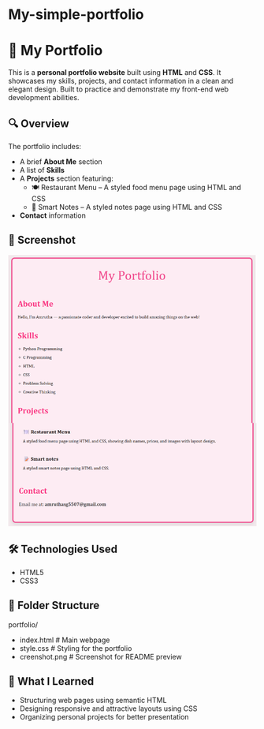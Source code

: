# My-simple-portfolio
# 💼 My Portfolio

This is a **personal portfolio website** built using **HTML** and **CSS**. It showcases my skills, projects, and contact information in a clean and elegant design. Built to practice and demonstrate my front-end web development abilities.

## 🔍 Overview

The portfolio includes:
- A brief **About Me** section
- A list of **Skills**
- A **Projects** section featuring:
  - 🍽️ Restaurant Menu – A styled food menu page using HTML and CSS
  - 📝 Smart Notes – A styled notes page using HTML and CSS
- **Contact** information

## 📸 Screenshot

![Portfolio Screenshot](./screenshot..png)

## 🛠 Technologies Used

- HTML5
- CSS3

## 📁 Folder Structure

portfolio/

*  index.html # Main webpage
*   style.css # Styling for the portfolio
*  creenshot.png # Screenshot for README preview


## 🎯 What I Learned

- Structuring web pages using semantic HTML
- Designing responsive and attractive layouts using CSS
- Organizing personal projects for better presentation

